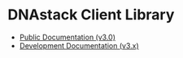 # DNAstack Client Library

* [Public Documentation (v3.0)](docs/public)
* [Development Documentation (v3.x)](docs/introduction.md)